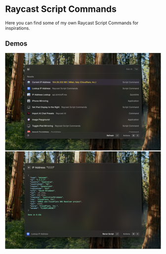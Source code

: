 # Raycast Script Commands

Here you can find some of my own Raycast Script Commands for inspirations.

## Demos

![](demo-images/current-ip-address.png)
![](demo-images/lookup-ip-address.png)